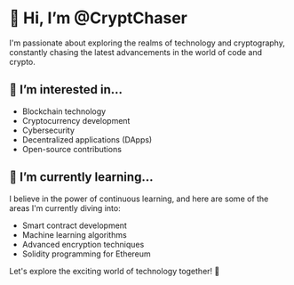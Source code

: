 # 👋 Hi, I’m @CryptChaser

I'm passionate about exploring the realms of technology and cryptography, constantly chasing the latest advancements in the world of code and crypto.

## 👀 I’m interested in...

- Blockchain technology
- Cryptocurrency development
- Cybersecurity
- Decentralized applications (DApps)
- Open-source contributions

## 🌱 I’m currently learning...

I believe in the power of continuous learning, and here are some of the areas I'm currently diving into:

- Smart contract development
- Machine learning algorithms
- Advanced encryption techniques
- Solidity programming for Ethereum


Let's explore the exciting world of technology together! 🚀

<!---
CryptChaser/CryptChaser is a ✨ special ✨ repository because its `README.md` (this file) appears on your GitHub profile.
You can click the Preview link to take a look at your changes.
Imagine removing this comment.
--->
